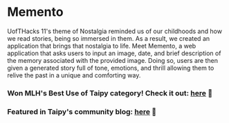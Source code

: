 # Memento

UofTHacks 11's theme of Nostalgia reminded us of our childhoods and how we read stories, being so immersed in them. As a result, we created an application that brings that nostalgia to life.
Meet Memento, a web application that asks users to input an image, date, and brief description of the memory associated with the provided image. Doing so, users are then given a generated story full of tone, emotions, and thrill allowing them to relive the past in a unique and comforting way. 

### Won MLH's Best Use of Taipy category! Check it out: [here](https://devpost.com/software/memento-v269mx) 🥇
### Featured in Taipy's community blog: [here](https://taipy.io/blog/memento-turning-your-groups-nostalgic-memories-into-thrilling-exciting-stories) 📰
